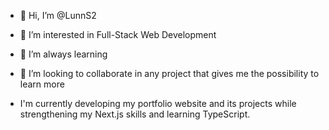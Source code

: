 - 👋 Hi, I’m @LunnS2
- 👀 I’m interested in Full-Stack Web Development
- 🌱 I’m always learning
- 💞️ I’m looking to collaborate in any project that gives me the possibility to learn more

- I'm currently developing my portfolio website and its projects while strengthening my Next.js skills and learning TypeScript.
